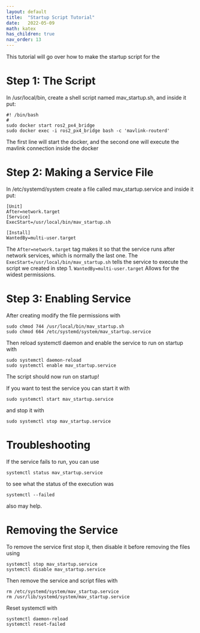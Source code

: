 ```yaml
---
layout: default
title:  "Startup Script Tutorial"
date:   2022-05-09
math: katex
has_children: true
nav_order: 13
---
```


This tutorial will go over how to make the startup script for the 

# Step 1: The Script 
In /usr/local/bin, create a shell script named mav_startup.sh, and inside it put:

```
#! /bin/bash
#
sudo docker start ros2_px4_bridge
sudo docker exec -i ros2_px4_bridge bash -c 'mavlink-routerd'

```
The first line will start the docker, and the second one will execute the mavlink connection inside the docker

# Step 2: Making a Service File
In /etc/systemd/system create a file called mav_startup.service and inside it put:

```
[Unit]
After=network.target
[Service]
ExecStart=/usr/local/bin/mav_startup.sh

[Install]
WantedBy=multi-user.target
```

The ```After=network.target``` tag makes it so that the service runs after network services, which is normally the last one. The ```ExecStart=/usr/local/bin/mav_startup.sh``` tells the service to execute the script we created in step 1. ```WantedBy=multi-user.target``` Allows for the widest permissions.

# Step 3: Enabling Service 

After creating modify the file permissions with
```
sudo chmod 744 /usr/local/bin/mav_startup.sh
sudo chmod 664 /etc/systemd/system/mav_startup.service
```

Then reload systemctl daemon and enable the service to run on startup with 
```
sudo systemctl daemon-reload
sudo systemctl enable mav_startup.service
```

The script should now run on startup!

If you want to test the service you can start it with 
```
sudo systemctl start mav_startup.service
```
and stop it with
```
sudo systemctl stop mav_startup.service
```

# Troubleshooting

If the service fails to run, you can use
```
systemctl status mav_startup.service
```
to see what the status of the execution was
```
systemctl --failed
```
also may help.

# Removing the Service

To remove the service first stop it, then disable it before removing the files using
```
systemctl stop mav_startup.service
systemctl disable mav_startup.service
```

Then remove the service and script files with 
```
rm /etc/systemd/system/mav_startup.service
rm /usr/lib/systemd/system/mav_startup.service
```

Reset systemctl with
```
systemctl daemon-reload
systemctl reset-failed
```